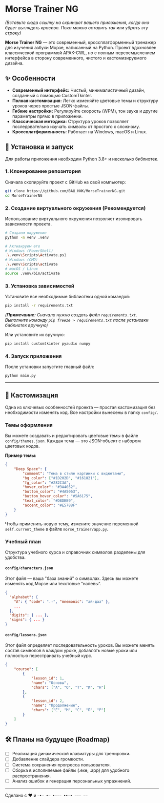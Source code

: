 # Morse Trainer NG

_(Вставьте сюда ссылку на скриншот вашего приложения, когда оно будет выглядеть красиво. Пока можно оставить так или убрать эту строку)_

**Morse Trainer NG** — это современный, кроссплатформенный тренажер для изучения азбуки Морзе, написанный на Python. Проект вдохновлен классической программой APAK-CWL, но с полным переосмыслением интерфейса в сторону современного, чистого и кастомизируемого дизайна.

## ✨ Особенности

-   **Современный интерфейс:** Чистый, минималистичный дизайн, созданный с помощью CustomTkinter.
-   **Полная кастомизация:** Легко изменяйте цветовые темы и структуру уроков через простые JSON-файлы.
-   **Гибкие настройки:** Регулируйте скорость (WPM), тон звука и другие параметры прямо в приложении.
-   **Классическая методика:** Структура уроков позволяет последовательно изучать символы от простого к сложному.
-   **Кроссплатформенность:** Работает на Windows, macOS и Linux.

## 🚀 Установка и запуск

Для работы приложения необходим Python 3.8+ и несколько библиотек.

### 1. Клонирование репозитория

Сначала скопируйте проект с GitHub на свой компьютер:

```bash
git clone https://github.com/ВАШ_НИК/MorseTrainerNG.git
cd MorseTrainerNG
```

### 2. Создание виртуального окружения (Рекомендуется)

Использование виртуального окружения позволяет изолировать зависимости проекта.

```bash
# Создаем окружение
python -m venv .venv

# Активируем его
# Windows (PowerShell)
.\.venv\Scripts\Activate.ps1
# Windows (CMD)
.\.venv\Scripts\activate
# macOS / Linux
source .venv/bin/activate
```

### 3. Установка зависимостей

Установите все необходимые библиотеки одной командой:

```bash
pip install -r requirements.txt
```

_(**Примечание:** Сначала нужно создать файл `requirements.txt`. Выполните команду `pip freeze > requirements.txt` после установки библиотек вручную)_

Или установите их вручную:

```bash
pip install customtkinter pyaudio numpy
```

### 4. Запуск приложения

После установки запустите главный файл:

```bash
python main.py
```

---

## 🎨 Кастомизация

Одна из ключевых особенностей проекта — простая кастомизация без необходимости изменять код. Все настройки вынесены в папку `config/`.

### Темы оформления

Вы можете создавать и редактировать цветовые темы в файле `config/themes.json`. Каждая тема — это JSON-объект с набором цветовых кодов.

**Пример темы:**

```json
{
    "Deep Space": {
        "comment": "Тема в стиле картинки с виджетами",
        "bg_color": ["#1D202D", "#161821"],
        "fg_color": "#282C3A",
        "hover_color": "#3A4052",
        "button_color": "#4A5063",
        "button_hover_color": "#5A6175",
        "text_color": "#D8DEE9",
        "accent_color": "#E5788F"
    }
}
```

Чтобы применить новую тему, измените значение переменной `self.current_theme` в файле `morse_trainer/app.py`.

### Учебный план

Структура учебного курса и справочник символов разделены для удобства.

#### `config/characters.json`

Этот файл — ваша "база знаний" о символах. Здесь вы можете изменять код Морзе или текстовые "напевы".

```json
{
  "alphabet": {
    "А": { "code": ".-", "mnemonic": "ай-даа" },
    ...
  },
  "digits": { ... },
  "signs": { ... }
}
```

#### `config/lessons.json`

Этот файл определяет последовательность уроков. Вы можете менять состав символов в каждом уроке, добавлять новые уроки или полностью перестраивать учебный курс.

```json
{
    "course": [
        {
            "lesson_id": 1,
            "name": "Основы",
            "chars": ["А", "О", "Т", "И", "Н"]
        },
        {
            "lesson_id": 2,
            "name": "Продолжение",
            "chars": ["Е", "М", "С", "П", "Р"]
        }
    ]
}
```

## 🛠️ Планы на будущее (Roadmap)

-   [ ] Реализация динамической клавиатуры для тренировки.
-   [ ] Добавление слайдера громкости.
-   [ ] Система сохранения прогресса пользователя.
-   [ ] Сборка в исполняемые файлы (.exe, .app) для удобного распространения.
-   [ ] Анализ ошибок и генерация персональных упражнений.

---

Сделано с ❤️ и `−•− •− •−−− ••−• −−− −−`
